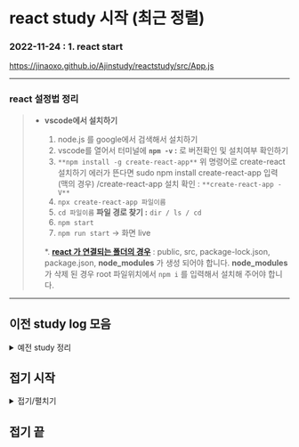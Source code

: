 # react study 시작 (최근 정렬)

### 2022-11-24 : 1. react start

<https://jinaoxo.github.io/Ajinstudy/reactstudy/src/App.js>

---

### react 설정법 정리

> - **vscode에서 설치하기**
>
>   1. node.js 를 google에서 검색해서 설치하기
>   2. vscode를 열어서 터미널에 **`npm -v` :** 로 버전확인 및 설치여부 확인하기
>   3. `**npm install -g create-react-app**` 위 명령어로 create-react 설치하기
>      에러가 뜬다면 sudo npm install create-react-app 입력 (맥의 경우)
>      /create-react-app 설치 확인 : `**create-react-app -V**`
>   4. `npx create-react-app 파일이름`
>   5. `cd 파일이름` **파일 경로 찾기 :** `dir / ls / cd`
>   6. `npm start`
>   7. `npm run start` → 화면 live
>
>   \*. [**react 가 연결되는 폴더의 경우**](https://www.inflearn.com/questions/482194/create-react-app%EC%97%90%EC%84%9C-node-modules%ED%8C%8C%EC%9D%BC-%EC%A7%80%EC%9B%8C%EC%A1%8C%EC%9D%84-%EA%B2%BD%EC%9A%B0) : public, src, package-lock.json, package.json, **node_modules** 가 생성 되어야 합니다. **node_modules** 가 삭제 된 경우 root 파일위치에서 `npm i` 를 입력해서 설치해 주어야 합니다.

---

## 이전 study log 모음

<details>
<summary>예전 study 정리</summary>

<!-- summary 아래 한칸 공백 두어야함 -->

### 2022-06-02 : study - 스터디 방향성 + setting 과제

- pull push test 예요!ㅇ0ㅇ

### 2022-06-07 : 개인 - 스터디 메인(가작성)

### 2022-06-08 : 개인 - scss 설정

---

### 2022-06-30 : study - tooltip

<https://jinaoxo.github.io/Ajinstudy/html/study/tooltip.html>

### 2022-06-30 : study - selectbox

<https://jinaoxo.github.io/Ajinstudy/html/study/selectbox.html>

### 2022-06-30 : study - scroll-event

<https://jinaoxo.github.io/Ajinstudy/html/study/scroll-event.html>

---

### 2022-07-07 : study - clone coding (현대카드)

<https://jinaoxo.github.io/Ajinstudy/html/study/clone-hyundaicard.html>

### 2022-07-14 : study - clone markup (현대카드)

<https://mycompany.hyundaicard.com/as/at/ASAT1001.do?_method=x&chk=12> <br>
<https://jinaoxo.github.io/Ajinstudy/html/study/clone-hyundaicard-subpage.html>

### 2022-07-20 : study - clone markup (현대카드)

<https://jinaoxo.github.io/Ajinstudy/html/study/clone-hyundaicard-subpage02.html>

</details>

## 접기 시작

<details>
<summary>접기/펼치기</summary>

<!-- summary 아래 한칸 공백 두어야함 -->
## 접은 제목
접은 내용
</details>

## 접기 끝